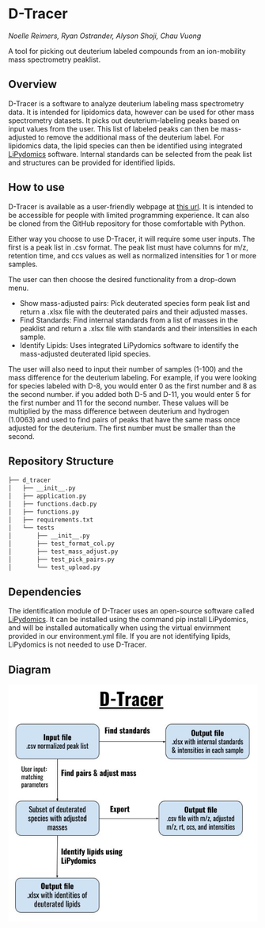 # D-Tracer
*Noelle Reimers, Ryan Ostrander, Alyson Shoji, Chau Vuong* 

A tool for picking out deuterium labeled compounds from an ion-mobility mass spectrometry peaklist.

## Overview 

D-Tracer is a software to analyze deuterium labeling mass spectrometry data. It is intended for lipidomics data, however can be used for other mass spectrometry datasets. It picks out deuterium-labeling peaks based on input values from the user. This list of labeled peaks can then be mass-adjusted to remove the additional mass of the deuterium label. For lipidomics data, the lipid species can then be identified using integrated [LiPydomics](https://github.com/dylanhross/lipydomics) 
software. Internal standards can be selected from the peak list and structures can be provided for identified lipids. 


## How to use

D-Tracer is available as a user-friendly webpage at [this url](https://nreimers99-d-tracer-d-tracerapplication-867ei8.streamlit.app/). It is intended to be accessible for people with limited programming experience. It can also be cloned from the GitHub repository for those comfortable with Python.

Either way you choose to use D-Tracer, it will require some user inputs. The first is a peak list in .csv format. The peak list must have columns for m/z, retention time, and ccs values as well as normalized intensities for 1 or more samples. 

The user can then choose the desired functionality from a drop-down menu. 
* Show mass-adjusted pairs: Pick deuterated species form peak list and return a .xlsx file with the deuterated pairs and their adjusted masses.
* Find Standards: Find internal standards from a list of masses in the peaklist and return a .xlsx file with standards and their intensities in each sample.
* Identify Lipids: Uses integrated LiPydomics software to identify the mass-adjusted deuterated lipid species.

The user will also need to input their number of samples (1-100) and the mass difference for the deuterium labeling. For example, if you were looking for species labeled with D-8, you would enter 0 as the first number and 8 as the second number. if you added both D-5 and D-11, you would enter 5 for the first number and 11 for the second number. These values will be multiplied by the mass difference between deuterium and hydrogen (1.0063) and used to find pairs of peaks that have the same mass once adjusted for the deuterium. The first number must be smaller than the second.

## Repository Structure
```
├── d_tracer
│   ├── __init__.py
│   ├── application.py
│   ├── functions.dacb.py
│   ├── functions.py
│   ├── requirements.txt
│   └── tests
│       ├── __init__.py
│       ├── test_format_col.py
│       ├── test_mass_adjust.py
│       ├── test_pick_pairs.py
│       └── test_upload.py
```
## Dependencies

The identification module of D-Tracer uses an open-source software called [LiPydomics](https://github.com/dylanhross/lipydomics). It can be installed using the command pip install LiPydomics, and will be installed automatically when using the virtual envirnment provided in our environment.yml file. If you are not identifying lipids, LiPydomics is not needed to use D-Tracer.

## Diagram

![Structure of D-Tracer](/doc/dtracer_scheme.png)



